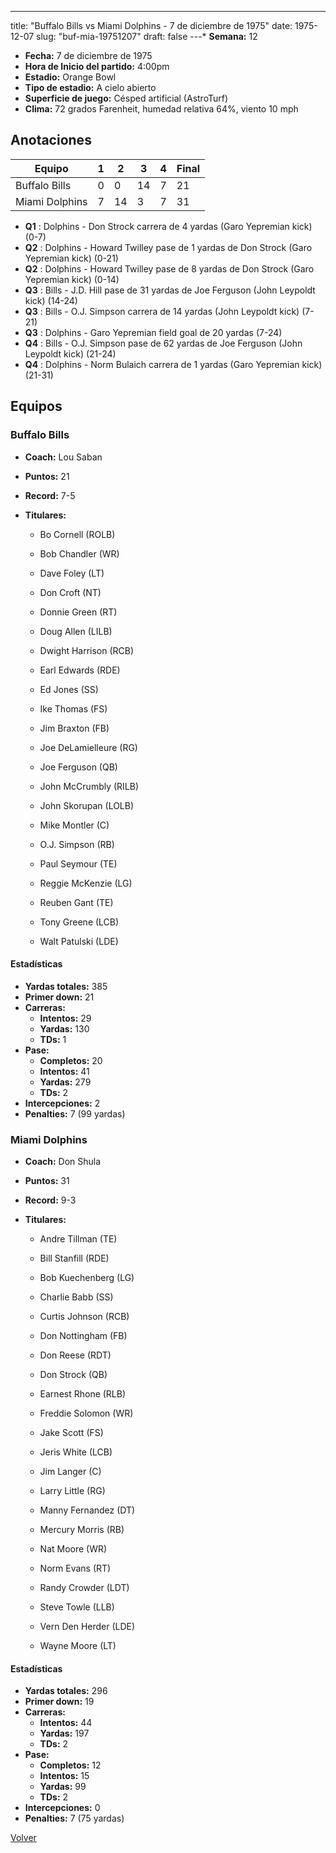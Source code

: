 ---
title: "Buffalo Bills vs Miami Dolphins - 7 de diciembre de 1975"
date: 1975-12-07
slug: "buf-mia-19751207"
draft: false
---* **Semana:** 12
* **Fecha:** 7 de diciembre de 1975
* **Hora de Inicio del partido:** 4:00pm
* **Estadio:** Orange Bowl
* **Tipo de estadio:** A cielo abierto
* **Superficie de juego:** Césped artificial (AstroTurf)
* **Clima:** 72 grados Farenheit, humedad relativa 64%, viento 10 mph




## Anotaciones
| Equipo | 1 | 2 | 3 | 4 | Final |
|--------|---|---|---|---|-------|
| Buffalo Bills  | 0 | 0 | 14 | 7  | 21 |
| Miami Dolphins  | 7 | 14 | 3 | 7  | 31 |
* **Q1** : Dolphins - Don Strock carrera de 4 yardas (Garo Yepremian kick) (0-7)
* **Q2** : Dolphins - Howard Twilley pase de 1 yardas de Don Strock (Garo Yepremian kick) (0-21)
* **Q2** : Dolphins - Howard Twilley pase de 8 yardas de Don Strock (Garo Yepremian kick) (0-14)
* **Q3** : Bills - J.D. Hill pase de 31 yardas de Joe Ferguson (John Leypoldt kick) (14-24)
* **Q3** : Bills - O.J. Simpson carrera de 14 yardas (John Leypoldt kick) (7-21)
* **Q3** : Dolphins - Garo Yepremian field goal de 20 yardas (7-24)
* **Q4** : Bills - O.J. Simpson pase de 62 yardas de Joe Ferguson (John Leypoldt kick) (21-24)
* **Q4** : Dolphins - Norm Bulaich carrera de 1 yardas (Garo Yepremian kick) (21-31)


## Equipos


### Buffalo Bills
* **Coach:** Lou Saban
* **Puntos:** 21
* **Record:** 7-5
* **Titulares:** 

  * Bo Cornell (ROLB) 

  * Bob Chandler (WR) 

  * Dave Foley (LT) 

  * Don Croft (NT) 

  * Donnie Green (RT) 

  * Doug Allen (LILB) 

  * Dwight Harrison (RCB) 

  * Earl Edwards (RDE) 

  * Ed Jones (SS) 

  * Ike Thomas (FS) 

  * Jim Braxton (FB) 

  * Joe DeLamielleure (RG) 

  * Joe Ferguson (QB) 

  * John McCrumbly (RILB) 

  * John Skorupan (LOLB) 

  * Mike Montler (C) 

  * O.J. Simpson (RB) 

  * Paul Seymour (TE) 

  * Reggie McKenzie (LG) 

  * Reuben Gant (TE) 

  * Tony Greene (LCB) 

  * Walt Patulski (LDE) 

#### Estadísticas
* **Yardas totales:** 385
* **Primer down:** 21
* **Carreras:**
  * **Intentos:** 29
  * **Yardas:** 130
  * **TDs:** 1
* **Pase:**
  * **Completos:** 20
  * **Intentos:** 41
  * **Yardas:** 279
  * **TDs:** 2
* **Intercepciones:** 2
* **Penalties:** 7 (99 yardas)

### Miami Dolphins
* **Coach:** Don Shula
* **Puntos:** 31
* **Record:** 9-3
* **Titulares:** 

  * Andre Tillman (TE) 

  * Bill Stanfill (RDE) 

  * Bob Kuechenberg (LG) 

  * Charlie Babb (SS) 

  * Curtis Johnson (RCB) 

  * Don Nottingham (FB) 

  * Don Reese (RDT) 

  * Don Strock (QB) 

  * Earnest Rhone (RLB) 

  * Freddie Solomon (WR) 

  * Jake Scott (FS) 

  * Jeris White (LCB) 

  * Jim Langer (C) 

  * Larry Little (RG) 

  * Manny Fernandez (DT) 

  * Mercury Morris (RB) 

  * Nat Moore (WR) 

  * Norm Evans (RT) 

  * Randy Crowder (LDT) 

  * Steve Towle (LLB) 

  * Vern Den Herder (LDE) 

  * Wayne Moore (LT) 

#### Estadísticas
* **Yardas totales:** 296
* **Primer down:** 19
* **Carreras:**
  * **Intentos:** 44
  * **Yardas:** 197
  * **TDs:** 2
* **Pase:**
  * **Completos:** 12
  * **Intentos:** 15
  * **Yardas:** 99
  * **TDs:** 2
* **Intercepciones:** 0
* **Penalties:** 7 (75 yardas)


[Volver](/historia/1975)

